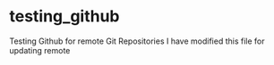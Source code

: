 # testing_github
Testing Github for remote Git Repositories
I have modified this file for updating remote